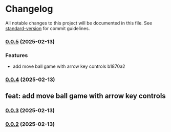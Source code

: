 # Changelog

All notable changes to this project will be documented in this file. See [standard-version](https://github.com/conventional-changelog/standard-version) for commit guidelines.

### [0.0.5](///compare/v0.0.4...v0.0.5) (2025-02-13)

### Features

- add move ball game with arrow key controls b1870a2

### [0.0.4](///compare/v0.0.3...v0.0.4) (2025-02-13)

## feat: add move ball game with arrow key controls

### [0.0.3](///compare/v0.0.2...v0.0.3) (2025-02-13)

### [0.0.2](///compare/v0.0.49...v0.0.2) (2025-02-13)
